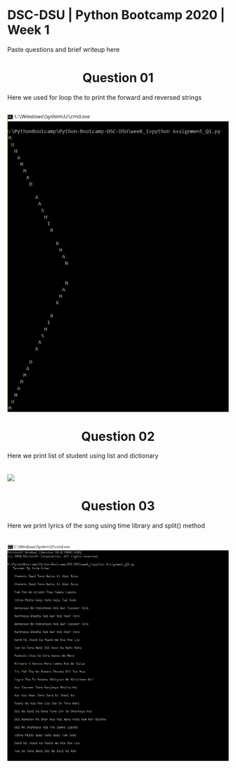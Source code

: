 # DSC-DSU | Python Bootcamp 2020 | Week 1

Paste questions and brief writeup here
<h1><center> Question 01 </center></h1>
<p>Here we used for loop the to print the forward and reversed strings</p>
</br>
<img src="Q1.PNG" align="center"/>

<h1><center> Question 02 </center></h1>
<p>Here we print list of student using list and dictionary</p>
</br>
<img src="Q2.PNG" align="center"/>

<h1><center> Question 03 </center></h1>
<p>Here we print lyrics of the song using time library and split() method</p>
</br>
<img src="Q3.PNG" align="center"/>


